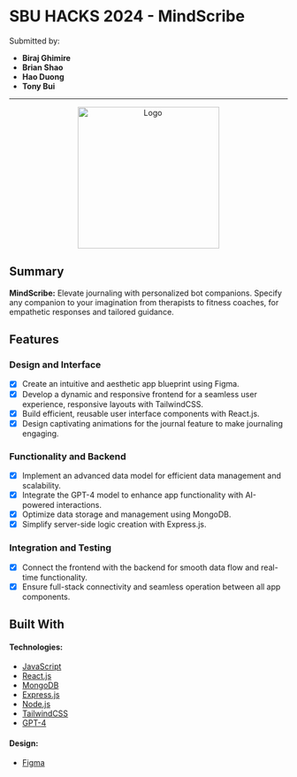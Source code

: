 <!-- (This is a comment) INSTRUCTIONS: Go through this page and fill out any **bolded** entries with their correct values.-->

# SBU HACKS 2024 - **MindScribe**

Submitted by:
- **Biraj Ghimire**
- **Brian Shao**
- **Hao Duong**
- **Tony Bui**
------
<div class="image-container" align="center">
    <img src="https://i.imgur.com/xc0vQyL.png" alt="Logo" width="256" height="256" />
</div>



## Summary



**MindScribe:** Elevate journaling with personalized bot companions. Specify any companion to your imagination from therapists to fitness coaches, for empathetic responses and tailored guidance. 


## Features

<!-- Please be sure to change the [ ] to [x] for any features you completed.  If a feature is not checked [x], you might miss the points for that item! -->
### Design and Interface
 - [x] Create an intuitive and aesthetic app blueprint using Figma.
 - [x] Develop a dynamic and responsive frontend for a seamless user experience, responsive layouts with TailwindCSS.
 - [x] Build efficient, reusable user interface components with React.js.
 - [x] Design captivating animations for the journal feature to make journaling engaging.
### Functionality and Backend
 - [x] Implement an advanced data model for efficient data management and scalability.
 - [x] Integrate the GPT-4 model to enhance app functionality with AI-powered interactions.
  - [x] Optimize data storage and management using MongoDB.
  - [x] Simplify server-side logic creation with Express.js.
 
### Integration and Testing
 - [x] Connect the frontend with the backend for smooth data flow and real-time functionality.
 - [x] Ensure full-stack connectivity and seamless operation between all app components.
## Built With
#### Technologies:
- [JavaScript](https://www.javascript.com/)
- [React.js](https://react.dev/)
- [MongoDB](https://www.mongodb.com/)
- [Express.js](https://expressjs.com/)
- [Node.js](https://nodejs.org/)
- [TailwindCSS](https://tailwindcss.com/)
- [GPT-4](https://openai.com/gpt-4)
#### Design:
- [Figma](https://www.figma.com)
